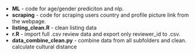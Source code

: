 * **ML** - code for age/gender prediciton and nlp.
* **scraping** - code for scraping users country and profile picture link from the webpage.
* **listing_clean.R** - clean listing data
* **r.R** - import full .csv review data and export only reviewer_id to .csv.
* **data_combine_clean.py** - combine data from all subfolders and clean. calculate cultural distance
